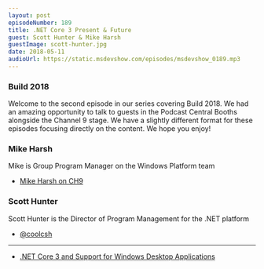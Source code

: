 ```yaml
---
layout: post
episodeNumber: 189
title: .NET Core 3 Present & Future
guest: Scott Hunter & Mike Harsh
guestImage: scott-hunter.jpg
date: 2018-05-11
audioUrl: https://static.msdevshow.com/episodes/msdevshow_0189.mp3
--- 
```


### Build 2018

Welcome to the second episode in our series covering Build 2018. We had an amazing opportunity to talk to guests in the Podcast Central Booths alongside the Channel 9 stage. We have a slightly different format for these episodes focusing directly on the content. We hope you enjoy!

### Mike Harsh

Mike is Group Program Manager on the Windows Platform team

 - [Mike Harsh on CH9](https://channel9.msdn.com/Events/Speakers/Mike-Harsh)

### Scott Hunter

Scott Hunter is the Director of Program Management for the .NET platform

 - [@coolcsh](https://twitter.com/coolcsh)

------------------------------------------------

 - [.NET Core 3 and Support for Windows Desktop Applications](https://blogs.msdn.microsoft.com/dotnet/2018/05/07/net-core-3-and-support-for-windows-desktop-applications/)